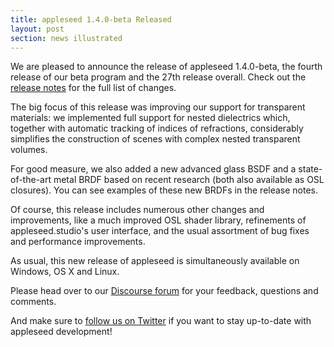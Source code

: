 ```yaml
---
title: appleseed 1.4.0-beta Released
layout: post
section: news illustrated
---
```


We are pleased to announce the release of appleseed 1.4.0-beta, the fourth release of our beta program and the 27th release overall. Check out the [release notes](https://github.com/appleseedhq/appleseed/releases/tag/1.4.0-beta) for the full list of changes.

The big focus of this release was improving our support for transparent materials: we implemented full support for nested dielectrics which, together with automatic tracking of indices of refractions, considerably simplifies the construction of scenes with complex nested transparent volumes.

For good measure, we also added a new advanced glass BSDF and a state-of-the-art metal BRDF based on recent research (both also available as OSL closures). You can see examples of these new BRDFs in the release notes.

Of course, this release includes numerous other changes and improvements, like a much improved OSL shader library, refinements of appleseed.studio's user interface, and the usual assortment of bug fixes and performance improvements.

As usual, this new release of appleseed is simultaneously available on Windows, OS X and Linux.

Please head over to our [Discourse forum](https://forum.appleseedhq.net/) for your feedback, questions and comments.

And make sure to [follow us on Twitter](https://twitter.com/appleseedhq) if you want to stay up-to-date with appleseed development!
